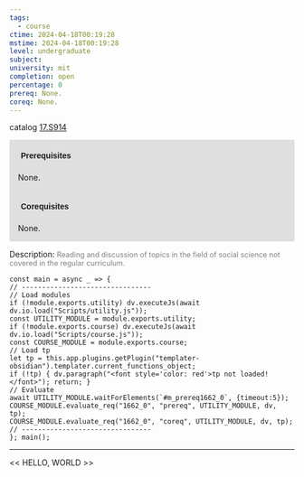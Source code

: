 ```yaml
---
tags:
  - course
ctime: 2024-04-18T00:19:28
mstime: 2024-04-18T00:19:28
level: undergraduate
subject: 
university: mit
completion: open
percentage: 0
prereq: None.
coreq: None.
---
```


catalog [17.S914](http://student.mit.edu/catalog/m17b.html#17.S914)

<span style="display: block; padding: 15px; background-color: rgb(100, 100, 100, 0.2);"><font id="m_prereq1662_0" style="display: block; font-family: Arial, sans-serif; font-weight: bold; padding: 5px">Prerequisites</font><br><span id="prereq1662_0">None.</span></span>
<span style="display: block; padding: 15px; background-color: rgb(100, 100, 100, 0.2);"><font id="m_coreq1662_0" style="display: block; font-family: Arial, sans-serif; font-weight: bold; padding: 5px">Corequisites</font><br><span id="coreq1662_0">None.</span></span>

<font style="">Description:</font>
<font style="color: grey; font-size: 0.8rem;">Reading and discussion of topics in the field of social science not covered in the regular curriculum.</font>

```dataviewjs
const main = async _ => {
// --------------------------------
// Load modules
if (!module.exports.utility) dv.executeJs(await dv.io.load("Scripts/utility.js"));
const UTILITY_MODULE = module.exports.utility;
if (!module.exports.course) dv.executeJs(await dv.io.load("Scripts/course.js"));
const COURSE_MODULE = module.exports.course;
// Load tp
let tp = this.app.plugins.getPlugin("templater-obsidian").templater.current_functions_object;
if (!tp) { dv.paragraph("<font style='color: red'>tp not loaded!</font>"); return; }
// Evaluate
await UTILITY_MODULE.waitForElements(`#m_prereq1662_0`, {timeout:5});
COURSE_MODULE.evaluate_req("1662_0", "prereq", UTILITY_MODULE, dv, tp);
COURSE_MODULE.evaluate_req("1662_0", "coreq", UTILITY_MODULE, dv, tp);
// --------------------------------
}; main();
```

---

<< HELLO, WORLD >>
